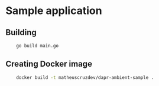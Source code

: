 # Sample application

## Building

```sh
    go build main.go
```

## Creating Docker image

```sh
    docker build -t matheuscruzdev/dapr-ambient-sample .
```

